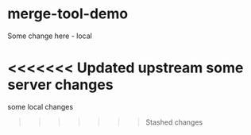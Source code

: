 # merge-tool-demo
Some change here - local

<<<<<<< Updated upstream
some server changes
=======
some local changes
>>>>>>> Stashed changes
